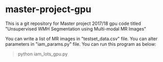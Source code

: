 # master-project-gpu
This is a git repository for Master project 2017/18 gpu code titled "Unsupervised WMH Segmentation using Multi-modal MR Images"

You can write a list of MR images in "testset_data.csv" file.
You can alter parameters in "iam_params.py" file.
You can run this program as below:

> python iam_lots_gpu.py
